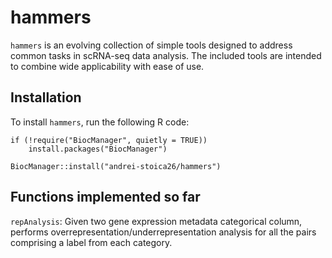 # hammers
`hammers` is an evolving collection of simple tools designed to address common 
tasks in scRNA-seq data analysis. The included tools are intended to combine 
wide applicability with ease of use.

## Installation

To install `hammers`, run the following R code:

```
if (!require("BiocManager", quietly = TRUE))
    install.packages("BiocManager")
    
BiocManager::install("andrei-stoica26/hammers")
```
## Functions implemented so far

`repAnalysis`: Given two gene expression metadata categorical column, performs
overrepresentation/underrepresentation analysis for all the pairs comprising a
label from each category.

